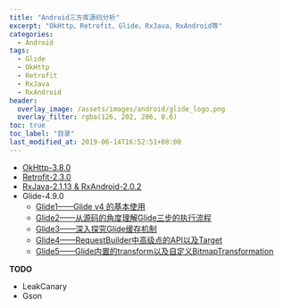 ```yaml
---
title: "Android三方库源码分析"
excerpt: "OkHttp、Retrofit、Glide、RxJava、RxAndroid等"
categories:
  - Android
tags:
  - Glide
  - OkHttp
  - Retrofit
  - RxJava
  - RxAndroid
header:
  overlay_image: /assets/images/android/glide_logo.png
  overlay_filter: rgba(126, 202, 286, 0.6)
toc: true
toc_label: "目录"
last_modified_at: 2019-06-14T16:52:51+08:00
---
```


- [OkHttp-3.8.0](/android/week12-retrofit-okhttp/#okhttp3)
- [Retrofit-2.3.0](/android/week12-retrofit-okhttp/#retrofit)
- [RxJava-2.1.13 & RxAndroid-2.0.2](/android/week15-rxjava&rxandroid/#rtfsc)
- Glide-4.9.0
   - [Glide1——Glide v4 的基本使用](/android/glide1/)
   - [Glide2——从源码的角度理解Glide三步的执行流程](/android/glide2/)
   - [Glide3——深入探究Glide缓存机制](/android/glide3/)
   - [Glide4——RequestBuilder中高级点的API以及Target](/android/glide4/)
   - [Glide5——Glide内置的transform以及自定义BitmapTransformation](/android/glide5/)

**TODO**

- LeakCanary
- Gson